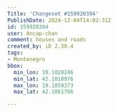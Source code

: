 ```yaml
---
Title: 'Changeset #159920394'
PublishDate: 2024-12-04T14:02:31Z
id: 159920394
user: Ancap-chan
comment: houses and roads
created_by: iD 2.30.4
tags:
- Montenegro
bbox:
  min_lon: 19.1020246
  min_lat: 42.1018976
  max_lon: 19.1059373
  max_lat: 42.1061766

---
```

